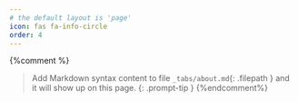```yaml
---
# the default layout is 'page'
icon: fas fa-info-circle
order: 4
---
```


{%comment %}
 > Add Markdown syntax content to file `_tabs/about.md`{: .filepath } and it will show up on this page.
{: .prompt-tip } 
{%endcomment%}
